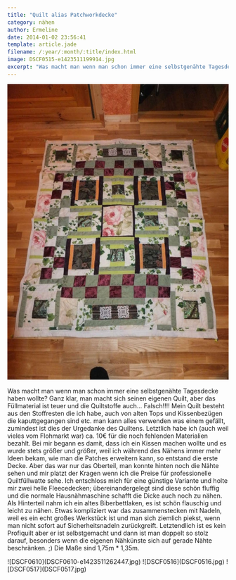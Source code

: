 ```yaml
---
title: "Quilt alias Patchworkdecke"
category: nähen
author: Ermeline
date: 2014-01-02 23:56:41
template: article.jade
filename: /:year/:month/:title/index.html
image: DSCF0515-e1423511199914.jpg
excerpt: "Was macht man wenn man schon immer eine selbstgenähte Tagesdecke haben wollte?"
---
```


![DSCF0515](DSCF0515-e1423511199914.jpg)

Was macht man wenn man schon immer eine selbstgenähte Tagesdecke haben wollte? Ganz klar, man macht sich seinen eigenen Quilt, aber das Füllmaterial ist teuer und die Quiltstoffe auch... Falsch!!!! Mein Quilt besteht aus den Stoffresten die ich habe, auch von alten Tops und Kissenbezügen die kaputtgegangen sind etc. man kann alles verwenden was einem gefällt, zumindest ist dies der Urgedanke des Quiltens. Letztlich habe ich (auch weil vieles vom Flohmarkt war) ca. 10€ für die noch fehlenden Materialien bezahlt. Bei mir begann es damit, dass ich ein Kissen machen wollte und es wurde stets größer und größer, weil ich während des Nähens immer mehr Ideen bekam, wie man die Patches erweitern kann, so entstand die erste Decke. Aber das war nur das Oberteil, man konnte hinten noch die Nähte sehen und mir platzt der Kragen wenn ich die Preise für professionelle Quiltfüllwatte sehe. Ich entschloss mich für eine günstige Variante und holte mir zwei helle Fleecedecken; übereinandergelegt sind diese schön fluffig und die normale Hausnähmaschine schafft die Dicke auch noch zu nähen. Als Hinterteil nahm ich ein altes Biberbettlaken, es ist schön flauschig und leicht zu nähen. Etwas kompliziert war das zusammenstecken mit Nadeln, weil es ein echt großes Werkstück ist und man sich ziemlich piekst, wenn man nicht sofort auf Sicherheitsnadeln zurückgreift. Letztendlich ist es kein Profiquilt aber er ist selbstgemacht und dann ist man doppelt so stolz darauf, besonders wenn die eigenen Nähkünste sich auf gerade Nähte beschränken. ;) Die Maße sind 1,75m \* 1,35m.

<div class="slideshow_landscape">
![DSCF0610](DSCF0610-e1423511262447.jpg)
![DSCF0516](DSCF0516.jpg)
![DSCF0517](DSCF0517.jpg)
</div>
